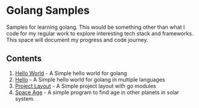 # Golang Samples

Samples for learning golang. This would be something other than what I code for my regular work to explore interesting tech stack and frameworks. This space will document my progress and code journey.

## Contents

1. [Hello World](go/hello-world) - A Simple hello world for golang
2. [Hello](go/hello) - A Simple hello world for golang in multiple languages
3. [Project Layout](go/projectlayout) - A Simple project layout with go modules
4. [Space Age](go/space-age) - A simple program to find age in other planets in solar system. 